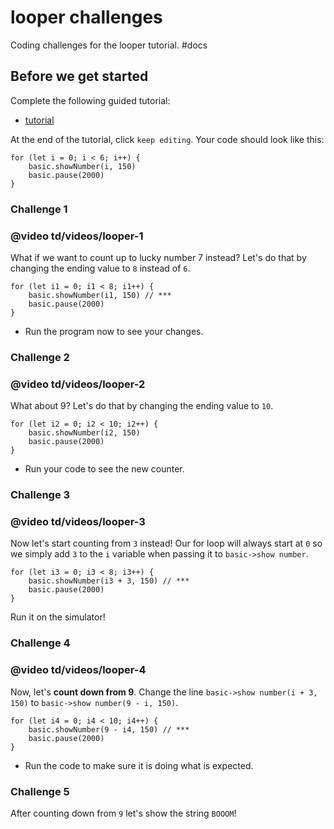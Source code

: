 # looper challenges

Coding challenges for the looper tutorial. #docs

## Before we get started

Complete the following guided tutorial:

* [tutorial](/microbit/lessons/looper/tutorial)

At the end of the tutorial, click `keep editing`. Your code should look like this:

```
for (let i = 0; i < 6; i++) {
    basic.showNumber(i, 150)
    basic.pause(2000)
}
```

### Challenge 1

### @video td/videos/looper-1

What if we want to count up to lucky number 7 instead? Let's do that by changing the ending value to `8` instead of `6`.

```
for (let i1 = 0; i1 < 8; i1++) {
    basic.showNumber(i1, 150) // ***
    basic.pause(2000)
}
```

* Run the program now to see your changes.

### Challenge 2

### @video td/videos/looper-2

What about 9? Let's do that by changing the ending value to `10`.

```
for (let i2 = 0; i2 < 10; i2++) {
    basic.showNumber(i2, 150)
    basic.pause(2000)
}
```

* Run your code to see the new counter.

### Challenge 3

### @video td/videos/looper-3

Now let's start counting from `3` instead! Our for loop will always start at `0` so we simply add `3` to the `i` variable when passing it to `basic->show number`.

```
for (let i3 = 0; i3 < 8; i3++) {
    basic.showNumber(i3 + 3, 150) // ***
    basic.pause(2000)
}
```

Run it on the simulator!

### Challenge 4

### @video td/videos/looper-4

Now, let's **count down from 9**. Change the line `basic->show number(i + 3, 150)` to `basic->show number(9 - i, 150)`.

```
for (let i4 = 0; i4 < 10; i4++) {
    basic.showNumber(9 - i4, 150) // ***
    basic.pause(2000)
}
```

* Run the code to make sure it is doing what is expected.

### Challenge 5

After counting down from `9` let's show the string `BOOOM`!

